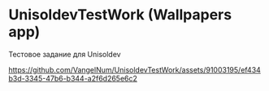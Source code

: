 # UnisoldevTestWork (Wallpapers app)
Тестовое задание для Unisoldev

https://github.com/VangelNum/UnisoldevTestWork/assets/91003195/ef434b3d-3345-47b6-b344-a2f6d265e6c2

